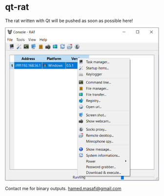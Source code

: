 # qt-rat

The rat written with Qt will be pushed as soon as possible here!

![rat screenshot](rat-screenshot.png)

Contact me for binary outputs.
hamed.masafi@gmail.com
